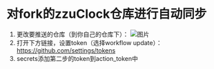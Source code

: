 # 对fork的zzuClock仓库进行自动同步
1. 更改要推送的仓库（到你自己的仓库下）：
![图片](https://user-images.githubusercontent.com/59247205/206336174-7649a69d-703d-48b0-87e7-5ee1ab6c3c10.png)
2. 打开下方链接，设置token（选择workflow update）：
https://github.com/settings/tokens
3. secrets添加第二步的token到action_token中
